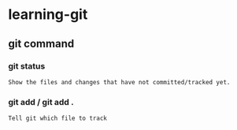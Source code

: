 # learning-git

## git command

### git status
    Show the files and changes that have not committed/tracked yet.

### git add / git add .
    Tell git which file to track